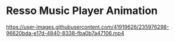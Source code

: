 # Resso Music Player Animation





https://user-images.githubusercontent.com/41919626/235976298-96620bda-e17d-4840-8338-fba0b7a47106.mp4

